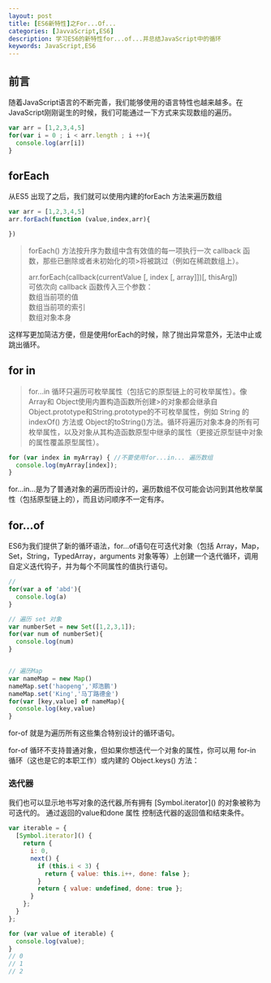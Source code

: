 ```yaml
---
layout: post
title: [ES6新特性]之For...Of...
categories: [JavvaScript,ES6]
description: 学习ES6的新特性for...of...并总结JavaScript中的循环
keywords: JavaScript,ES6
---
```


## 前言
随着JavaScript语言的不断完善，我们能够使用的语言特性也越来越多。在JavaScript刚刚诞生的时候，我们可能通过一下方式来实现数组的遍历。

```js 
var arr = [1,2,3,4,5]
for(var i = 0 ; i < arr.length ; i ++){
  console.log(arr[i])
}
```

## forEach 
从ES5 出现了之后，我们就可以使用内建的forEach 方法来遍历数组

```js
var arr = [1,2,3,4,5]
arr.forEach(function (value,index,arr){

})

```


>forEach() 方法按升序为数组中含有效值的每一项执行一次 callback 函数，那些已删除或者未初始化的项>将被跳过（例如在稀疏数组上）。
>
>arr.forEach(callback(currentValue [, index [, array]])[, thisArg])<br>
>可依次向 callback 函数传入三个参数：<br>
>数组当前项的值<br>
>数组当前项的索引<br>
>数组对象本身<br>

这样写更加简洁方便，但是使用forEach的时候，除了抛出异常意外，无法中止或跳出循环。


## for in

>for...in 循环只遍历可枚举属性（包括它的原型链上的可枚举属性）。像 Array和 Object使用内置构造函数所创建>的对象都会继承自Object.prototype和String.prototype的不可枚举属性，例如 String 的 indexOf()  方法或 Object的toString()方法。循环将遍历对象本身的所有可枚举属性，以及对象从其构造函数原型中继承的属性（更接近原型链中对象的属性覆盖原型属性）。

```js
for (var index in myArray) { //不要使用for...in... 遍历数组
  console.log(myArray[index]);
}
```
for...in...是为了普通对象的遍历而设计的，遍历数组不仅可能会访问到其他枚举属性（包括原型链上的），而且访问顺序不一定有序。


## for...of

ES6为我们提供了新的循环语法，for...of语句在可迭代对象（包括 Array，Map，Set，String，TypedArray，arguments 对象等等）上创建一个迭代循环，调用自定义迭代钩子，并为每个不同属性的值执行语句。

```js
//
for(var a of 'abd'){
  console.log(a)
}

// 遍历 set 对象 
var numberSet = new Set([1,2,3,1]);
for(var num of numberSet){
  console.log(num)
}


// 遍历Map
var nameMap = new Map()
nameMap.set('haopeng','郑浩鹏')
nameMap.set('King','马丁路德金')
for(var [key,value] of nameMap){
  console.log(key,value)
}
```

for-of 就是为遍历所有这些集合特别设计的循环语句。

for-of 循环不支持普通对象，但如果你想迭代一个对象的属性，你可以用 for-in 循环（这也是它的本职工作）或内建的 Object.keys() 方法：

### 迭代器
我们也可以显示地书写对象的迭代器,所有拥有 \[Symbol.iterator]() 的对象被称为可迭代的。
通过返回的value和done 属性 控制迭代器的返回值和结束条件。
```js
var iterable = {
  [Symbol.iterator]() {
    return {
      i: 0,
      next() {
        if (this.i < 3) {
          return { value: this.i++, done: false };
        }
        return { value: undefined, done: true };
      }
    };
  }
};

for (var value of iterable) {
  console.log(value);
}
// 0
// 1
// 2

```
